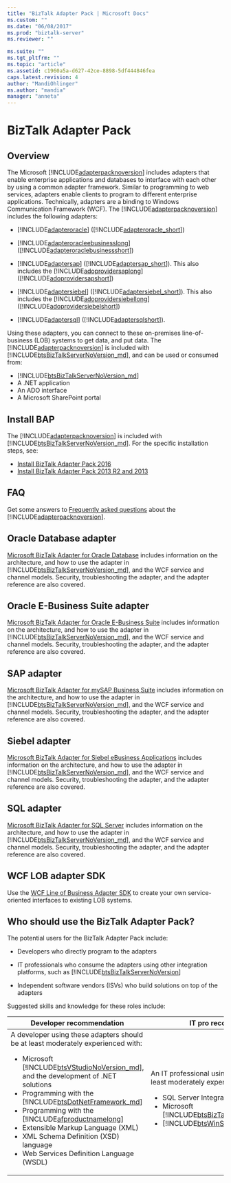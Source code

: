 ```yaml
---
title: "BizTalk Adapter Pack | Microsoft Docs"
ms.custom: ""
ms.date: "06/08/2017"
ms.prod: "biztalk-server"
ms.reviewer: ""

ms.suite: ""
ms.tgt_pltfrm: ""
ms.topic: "article"
ms.assetid: c1960a5a-d627-42ce-8898-5df444846fea
caps.latest.revision: 4
author: "MandiOhlinger"
ms.author: "mandia"
manager: "anneta"
---
```

# BizTalk Adapter Pack
## Overview
 The Microsoft [!INCLUDE[adapterpacknoversion](../includes/adapterpacknoversion-md.md)] includes adapters that enable enterprise applications and databases to interface with each other by using a common adapter framework. Similar to programming to web services, adapters enable clients to program to different enterprise applications. Technically, adapters are a binding to Windows Communication Framework (WCF). The [!INCLUDE[adapterpacknoversion](../includes/adapterpacknoversion-md.md)] includes the following adapters:  

- [!INCLUDE[adapteroracle](../includes/adapteroracle-md.md)] ([!INCLUDE[adapteroracle_short](../includes/adapteroracle-short-md.md)])  

- [!INCLUDE[adapteroracleebusinesslong](../includes/adapteroracleebusinesslong-md.md)] ([!INCLUDE[adapteroraclebusinessshort](../includes/adapteroraclebusinessshort-md.md)])  

- [!INCLUDE[adaptersap](../includes/adaptersap-md.md)] ([!INCLUDE[adaptersap_short](../includes/adaptersap-short-md.md)]). This also includes the [!INCLUDE[adoprovidersaplong](../includes/adoprovidersaplong-md.md)] ([!INCLUDE[adoprovidersapshort](../includes/adoprovidersapshort-md.md)])  

- [!INCLUDE[adaptersiebel](../includes/adaptersiebel-md.md)] ([!INCLUDE[adaptersiebel_short](../includes/adaptersiebel-short-md.md)]). This also includes the [!INCLUDE[adoprovidersiebellong](../includes/adoprovidersiebellong-md.md)] ([!INCLUDE[adoprovidersiebelshort](../includes/adoprovidersiebelshort-md.md)])  

- [!INCLUDE[adaptersql](../includes/adaptersql-md.md)] ([!INCLUDE[adaptersqlshort](../includes/adaptersqlshort-md.md)]).  

Using these adapters, you can connect to these on-premises line-of-business (LOB) systems to get data, and put data. The [!INCLUDE[adapterpacknoversion](../includes/adapterpacknoversion-md.md)] is included with [!INCLUDE[btsBizTalkServerNoVersion_md](../includes/btsbiztalkservernoversion-md.md)], and can be used or consumed from: 

* [!INCLUDE[btsBizTalkServerNoVersion_md](../includes/btsbiztalkservernoversion-md.md)]
* A .NET application
* An ADO interface
* A Microsoft SharePoint portal

## Install BAP
The [!INCLUDE[adapterpacknoversion](../includes/adapterpacknoversion-md.md)] is included with [!INCLUDE[btsBizTalkServerNoVersion_md](../includes/btsbiztalkservernoversion-md.md)]. For the specific installation steps, see:

* [Install BizTalk Adapter Pack 2016](../adapters-and-accelerators/install-the-biztalk-adapter-pack-2016.md)
* [Install BizTalk Adapter Pack 2013 R2 and 2013](../adapters-and-accelerators/install-biztalk-adapter-pack-2013-r2-and-2013.md)

## FAQ 
Get some answers to [Frequently asked questions](../adapters-and-accelerators/frequently-asked-questions-for-the-biztalk-adapter-pack.md) about the [!INCLUDE[adapterpacknoversion](../includes/adapterpacknoversion-md.md)].

## Oracle Database adapter
[Microsoft BizTalk Adapter for Oracle Database](../adapters-and-accelerators/adapter-oracle-database/microsoft-biztalk-adapter-for-oracle-database-documentation.md) includes information on the architecture, and how to use the adapter in [!INCLUDE[btsBizTalkServerNoVersion_md](../includes/btsbiztalkservernoversion-md.md)], and the WCF service and channel models. Security, troubleshooting the adapter, and the adapter reference are also covered. 

## Oracle E-Business Suite adapter
[Microsoft BizTalk Adapter for Oracle E-Business Suite](../adapters-and-accelerators/adapter-oracle-ebs/microsoft-biztalk-adapter-for-oracle-e-business-suite-documentation.md) includes information on the architecture, and how to use the adapter in [!INCLUDE[btsBizTalkServerNoVersion_md](../includes/btsbiztalkservernoversion-md.md)], and the WCF service and channel models. Security, troubleshooting the adapter, and the adapter reference are also covered. 

## SAP adapter
[Microsoft BizTalk Adapter for mySAP Business Suite](../adapters-and-accelerators/adapter-sap/microsoft-biztalk-adapter-for-mysap-business-suite-documentation.md) includes information on the architecture, and how to use the adapter in [!INCLUDE[btsBizTalkServerNoVersion_md](../includes/btsbiztalkservernoversion-md.md)], and the WCF service and channel models. Security, troubleshooting the adapter, and the adapter reference are also covered. 

## Siebel adapter
[Microsoft BizTalk Adapter for Siebel eBusiness Applications](../adapters-and-accelerators/adapter-siebel/microsoft-biztalk-adapter-for-siebel-ebusiness-applications-documentation.md) includes information on the architecture, and how to use the adapter in [!INCLUDE[btsBizTalkServerNoVersion_md](../includes/btsbiztalkservernoversion-md.md)], and the WCF service and channel models. Security, troubleshooting the adapter, and the adapter reference are also covered. 

## SQL adapter 
[Microsoft BizTalk Adapter for SQL Server](../adapters-and-accelerators/adapter-sql/microsoft-biztalk-adapter-for-sql-server-documentation.md) includes information on the architecture, and how to use the adapter in [!INCLUDE[btsBizTalkServerNoVersion_md](../includes/btsbiztalkservernoversion-md.md)], and the WCF service and channel models. Security, troubleshooting the adapter, and the adapter reference are also covered. 

## WCF LOB adapter SDK
Use the [WCF Line of Business Adapter SDK](../adapters-and-accelerators/wcf-lob-adapter-sdk/microsoft-wcf-line-of-business-adapter-sdk-documentation.md) to create your own service-oriented interfaces to existing LOB systems. 

## Who should use the BizTalk Adapter Pack?

The potential users for the BizTalk Adapter Pack include:  

- Developers who directly program to the adapters

- IT professionals who consume the adapters using other integration platforms, such as [!INCLUDE[btsBizTalkServerNoVersion](../includes/btsbiztalkservernoversion-md.md)]

- Independent software vendors (ISVs) who build solutions on top of the adapters  

Suggested skills and knowledge for these roles include: 


|                                                                                                                                                                                                                                                                              Developer recommendation                                                                                                                                                                                                                                                                              |                                                                                                                                                                  IT pro recommendation                                                                                                                                                                  |                                                                                                                                                                                ISV recommendation                                                                                                                                                                                 |
|------------------------------------------------------------------------------------------------------------------------------------------------------------------------------------------------------------------------------------------------------------------------------------------------------------------------------------------------------------------------------------------------------------------------------------------------------------------------------------------------------------------------------------------------------------------------------------|---------------------------------------------------------------------------------------------------------------------------------------------------------------------------------------------------------------------------------------------------------------------------------------------------------------------------------------------------------|-----------------------------------------------------------------------------------------------------------------------------------------------------------------------------------------------------------------------------------------------------------------------------------------------------------------------------------------------------------------------------------|
| A developer using these adapters should be at least moderately experienced with:<br/> <ul><li>Microsoft [!INCLUDE[btsVStudioNoVersion_md](../includes/btsvstudionoversion-md.md)], and the development of .NET solutions</li><li>Programming with the [!INCLUDE[btsDotNetFramework_md](../includes/btsdotnetframework-md.md)] </li><li>Programming with the [!INCLUDE[afproductnamelong](../includes/afproductnamelong-md.md)] </li><li>Extensible Markup Language (XML) </li><li>XML Schema Definition (XSD) language </li><li>Web Services Definition Language (WSDL) </li></ul> | An IT professional using these should be at least moderately experienced with: <br/><ul><li>SQL Server Integration Services (SSIS) </li><li>Microsoft [!INCLUDE[btsBizTalkServerNoVersion](../includes/btsbiztalkservernoversion-md.md)] </li><li>[!INCLUDE[btsWinSharePointSvcsNoVersion](../includes/btswinsharepointsvcsnoversion-md.md)] </li></ul> | ISVs using these adapters should be at least moderately experienced with: <br/><ul><li>The internal workings and concepts of each adapter, and be able to build applications on top of the adapters </li><li>[!INCLUDE[btsDotNetFramework_md](../includes/btsdotnetframework-md.md)] </li><li>The [!INCLUDE[afproductnameshort](../includes/afproductnameshort-md.md)] </li></ul> |

